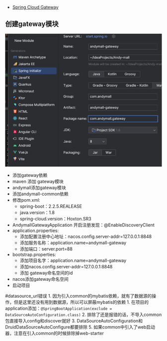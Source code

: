 - [Spring Cloud Gateway](https://spring.io/projects/spring-cloud-gateway)

## 创建gateway模块
	
![](BEFORE/附件/Pasted%20image%2020231110185740.png)

- 添加gateway依赖
- maven 添加 gateway模块
- andymall添加gateway模块
- 添加andymall-common依赖
- 修改pom.xml:
	- spring-boot：2.2.5.REALEASE
	- java.version：1.8
	- spring-cloud.version：Hoxton.SR3
- AndymallGatewayApplication 开启注册发现：@EnableDiscoveryClient
- application.properties:
	- 添加配置注册中心地址：nacos.config.server-addr=127.0.0.1:8848
	- 添加服务名称：application.name=andymall-gateway
	- 添加端口：server.port=88
- bootstrap.properties:
	- 添加项目名字：application.name=andymall-gateway
	- 添加nacos.config.server-addr=127.0.0.1:8848
	- 添加 gateway命名空间的id
- nacos添加gateway命名空间
- 启动项目

#datasource_url错误
	1. 因为引入common的mybatis依赖，就有了数据源的操作，但是这里还没有用到数据源，所以可以屏蔽mybatis的依赖
		1. 在项目的application添加：`@SpringBootApplication(exclude = DataSourceAutoConfiguration.class)`
		2. 排除了还是报错的话，不导入common包直接导入config和discover就好
		3. DataSourceAutoConfiguration和DruidDataSourceAutoConfigure都要排除
		5. 如果common中引入了web启动器，注意在引入common的时候排除掉web-starter
